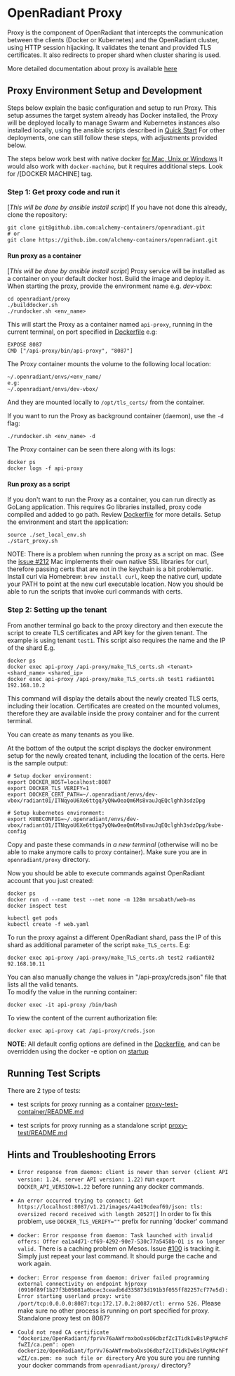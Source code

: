 # OpenRadiant Proxy
Proxy is the component of OpenRadiant that intercepts the communication between
the clients (Docker or Kubernetes) and the OpenRadiant cluster, using HTTP session
hijacking. It validates the tenant and provided TLS certificates.
It also redirects to proper shard when cluster sharing is used.

More detailed documentation about proxy is available [here](../docs/proxy.md)

## Proxy Environment Setup and Development
Steps below explain the basic configuration and setup to run Proxy. This setup
assumes the target system already has Docker installed, the Proxy will be deployed
locally to manage Swarm and Kubernetes instances also installed locally, using
the ansible scripts described in [Quick Start](../README.md#quick-start)
For other deployments, one can still follow these steps, with adjustments provided below.

The steps below work best with native docker [for Mac, Unix or Windows](http://www.docker.com/products/overview)
It would also work with `docker-machine`, but it requires additional steps. Look
for /[DOCKER MACHINE] tag.

### Step 1: Get proxy code and run it
[*This will be done by ansible install script*]
If you have not done this already, clone the repository:

```
git clone git@github.ibm.com:alchemy-containers/openradiant.git
# or
git clone https://github.ibm.com/alchemy-containers/openradiant.git
```

#### Run proxy as a container
[*This will be done by ansible install script*]
Proxy service will be installed as a container on your default docker host.
Build the image and deploy it. When starting the proxy, provide the environment
name e.g. _dev-vbox_:
```
cd openradiant/proxy
./builddocker.sh
./rundocker.sh <env_name>
```

This will start the Proxy as a container named `api-proxy`, running in the current
terminal, on port specified in [Dockerfile](dockerize/Dockerfile) e.g:
```
EXPOSE 8087
CMD ["/api-proxy/bin/api-proxy", "8087"]
```

The Proxy container mounts the volume to the following local location:
```
~/.openradiant/envs/<env_name/
e.g:
~/.openradiant/envs/dev-vbox/
```
And they are mounted locally to `/opt/tls_certs/` from the container.

If you want to run the Proxy as background container (daemon), use the `-d` flag:
```
./rundocker.sh <env_name> -d
```
The Proxy container can be seen there along with its logs:
```
docker ps
docker logs -f api-proxy
```

#### Run proxy as a script
If you don't want to run the Proxy as a container, you can run directly as GoLang
application. This requires Go libraries installed, proxy code compiled and added
to go path.
Review [Dockerfile](dockerize/Dockerfile) for more details.
Setup the environment and start the application:
```
source ./set_local_env.sh
./start_proxy.sh
```
NOTE: There is a problem when running the proxy as a script on mac. (See the 
[issue #212](/openradiant/issues/212) Mac implements
their own native SSL libraries for curl, therefore passing certs that are not
in the keychain is a bit problematic. Install curl via Homebrew:
`brew install curl`, keep the native curl, update your PATH to point at the new
curl executable location. Now you should be able to run the scripts that invoke
curl commands with certs.



### Step 2: Setting up the tenant
From another terminal go back to the proxy directory and then execute the script
to create TLS certificates and API key for the given tenant. The example is
using tenant `test1`. This script also requires the name and the IP of the shard
E.g.
```
docker ps
docker exec api-proxy /api-proxy/make_TLS_certs.sh <tenant> <shard_name> <shared_ip>
docker exec api-proxy /api-proxy/make_TLS_certs.sh test1 radiant01 192.168.10.2
```

This command will display the details about the newly created TLS certs, including
their location. Certificates are created on the mounted volumes, therefore they
are available inside the proxy container and for the current terminal.

You can create as many tenants as you like.

At the bottom of the output the script displays the docker environment setup for
the newly created tenant, including the location of the certs. Here is the sample
output:
```
# Setup docker environment:
export DOCKER_HOST=localhost:8087
export DOCKER_TLS_VERIFY=1
export DOCKER_CERT_PATH=~/.openradiant/envs/dev-vbox/radiant01/ITNqyoU6Xe6ttgq7yQNwOeaQm6Ms8vauJqEQclghh3sdzDpg

# Setup kubernetes environment:
export KUBECONFIG=~/.openradiant/envs/dev-vbox/radiant01/ITNqyoU6Xe6ttgq7yQNwOeaQm6Ms8vauJqEQclghh3sdzDpg/kube-config
```
Copy and paste these commands in *a new terminal* (otherwise will no be able to
  make anymore calls to proxy container). Make sure you are in
`openradiant/proxy` directory.

Now you should be able to execute commands against OpenRadiant account that you
just created:

```
docker ps
docker run -d --name test --net none -m 128m mrsabath/web-ms
docker inspect test

kubectl get pods
kubectl create -f web.yaml
```
To run the proxy against a different OpenRadiant shard, pass the IP of this shard
as additional parameter of the script `make_TLS_certs`. E.g:
```
docker exec api-proxy /api-proxy/make_TLS_certs.sh test2 radiant02 92.168.10.11
```

You can also manually change the values in "/api-proxy/creds.json" file that lists
all the valid tenants.  
To modify the value in the running container:
```
docker exec -it api-proxy /bin/bash
```

To view the content of the current authorization file:
```
docker exec api-proxy cat /api-proxy/creds.json
```


**NOTE**: All default config options are defined in the [Dockerfile](dockerize/Dockerfile),
and can be overridden using the docker -e option on [startup](rundocker.sh)

## Running Test Scripts
There are 2 type of tests:

* test scripts for proxy running as a container [proxy-test-container/README.md](proxy-test-container/README.md)

* test scripts for proxy running as a standalone script [proxy-test/README.md](proxy-test/README.md)


## Hints and Troubleshooting Errors

 * `Error response from daemon: client is newer than server (client API version: 1.24, server API version: 1.22)`
 run `export DOCKER_API_VERSION=1.22` before running any docker commands.

 * `An error occurred trying to connect: Get https://localhost:8087/v1.21/images/4a419cdeaf69/json: tls: oversized record received with length 20527[]`
 In order to fix this problem, use `DOCKER_TLS_VERIFY=""` prefix for running 'docker' command

 * `docker: Error response from daemon: Task launched with invalid offers: Offer ea1a4d71-cf69-4292-90e7-530c77a5458b-O1 is no longer valid.`
 There is a caching problem on Mesos. Issue [#100](https://github.ibm.com/alchemy-containers/openradiant/issues/100)
 is tracking it. Simply just repeat your last command. It should purge the cache
 and work again.

 * `docker: Error response from daemon: driver failed programming external connectivity on endpoint hjproxy (0910f89f1b27f3b05081a0bcec3ceadb6d335873d191b3f055ff82257cf77e5d): Error starting userland proxy: write /port/tcp:0.0.0.0:8087:tcp:172.17.0.2:8087/ctl: errno 526.` Please make sure no
 other process is running on port specified for proxy. Standalone proxy test on 8087?

  * `Could not read CA certificate "dockerize/OpenRadiant/fprVv76aAWfrmxboOxsO6dbzfZcITidkIwBslPgMAchFfwZI/ca.pem": open dockerize/OpenRadiant/fprVv76aAWfrmxboOxsO6dbzfZcITidkIwBslPgMAchFfwZI/ca.pem: no such file or directory`
  Are you sure you are running your docker commands from `openradiant/proxy/`
  directory?
